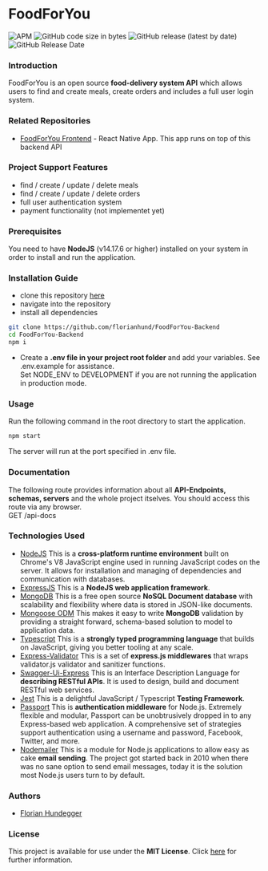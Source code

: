 # FoodForYou

![APM](https://img.shields.io/apm/l/vim-mode)
![GitHub code size in bytes](https://img.shields.io/github/languages/code-size/florianhund/FoodForYou)
![GitHub release (latest by date)](https://img.shields.io/github/v/release/florianhund/FoodForYou)
![GitHub Release Date](https://img.shields.io/github/release-date/florianhund/FoodForYou)

### Introduction

FoodForYou is an open source **food-delivery system API** which allows users to find and create meals, create orders and includes a full user login system.
<br>

### Related Repositories

- [FoodForYou Frontend](https://github.com/florianhund/FoodForYou-Frontend) - React Native App. This app runs on top of this backend API

### Project Support Features

- find / create / update / delete meals
- find / create / update / delete orders
- full user authentication system
- payment functionality (not implementet yet)

### Prerequisites

You need to have **NodeJS** (v14.17.6 or higher) installed on your system in order to install and run the application.

### Installation Guide

- clone this repository [here](https://github.com/florianhund/FoodForYou-Backend)
- navigate into the repository
- install all dependencies

```bash
git clone https://github.com/florianhund/FoodForYou-Backend
cd FoodForYou-Backend
npm i
```

- Create a **.env file in your project root folder** and add your variables. See .env.example for assistance.
  <br>
  Set NODE_ENV to DEVELOPMENT if you are not running the application in production mode.

### Usage

Run the following command in the root directory to start the application.

```bash
npm start
```

The server will run at the port specified in .env file.

### Documentation

The following route provides information about all **API-Endpoints, schemas, servers** and the whole project itselves. You should access this route via any browser.
<br>
GET /api-docs

### Technologies Used

- [NodeJS](https://nodejs.org) This is a **cross-platform runtime environment** built on Chrome's V8 JavaScript engine used in running JavaScript codes on the server. It allows for installation and managing of dependencies and communication with databases.
- [ExpressJS](https://expressjs.com) This is a **NodeJS web application framework**.
- [MongoDB](https://mongodb.com) This is a free open source **NoSQL Document database** with scalability and flexibility where data is stored in JSON-like documents.
- [Mongoose ODM](https://mongoosejs.com) This makes it easy to write **MongoDB** validation by providing a straight forward, schema-based solution to model to application data.
- [Typescript](https://typescriptlang.org) This is a **strongly typed programming language** that builds on JavaScript, giving you better tooling at any scale.
- [Express-Validator](https://express-validator.github.io) This is a set of **express.js middlewares** that wraps validator.js validator and sanitizer functions.
- [Swagger-Ui-Express](https://swagger.io/) This is an Interface Description Language for **describing RESTful APIs**. It is used to design, build and document RESTful web services.
- [Jest](https://jestjs.io/) This is a delightful JavaScript / Typescript **Testing Framework**.
- [Passport](https://www.passportjs.org/) This is **authentication middleware** for Node.js. Extremely flexible and modular, Passport can be unobtrusively dropped in to any Express-based web application. A comprehensive set of strategies support authentication using a username and password, Facebook, Twitter, and more.
- [Nodemailer](https://nodemailer.com/about/) This is a module for Node.js applications to allow easy as cake **email sending**. The project got started back in 2010 when there was no sane option to send email messages, today it is the solution most Node.js users turn to by default.

### Authors

- [Florian Hundegger](https://github.com/florianhund)

### License

This project is available for use under the **MIT License**. Click [here](https://opensource.org/licenses/MIT) for further information.
